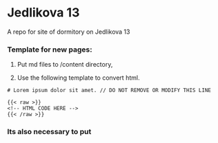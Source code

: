 # Jedlikova 13

A repo for site of dormitory on Jedlikova 13

### Template for new pages:

1. Put md files to /content directory,

2. Use the following template to convert html.

```
# Lorem ipsum dolor sit amet. // DO NOT REMOVE OR MODIFY THIS LINE

{{< raw >}}
<!-- HTML CODE HERE -->
{{< /raw >}}
```

### Its also necessary to put <script> to the end of each file:

```html
<!-- HTML here -->

<script src = "/JS/<LANGUAGE>.js"></script> <!-- Without this code menus will be inactive -->
```

### Start server with command:

```shell
hugo server --bind SERVER_IP --baseURL http://YOUR_DOMAIN --port 80
```

### If necessary disable firewall:

```shell
sudo ufw allow 80
```
